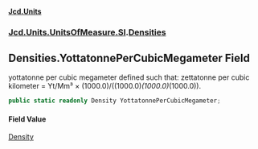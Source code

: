 #### [Jcd.Units](index.md 'index')
### [Jcd.Units.UnitsOfMeasure.SI](Jcd.Units.UnitsOfMeasure.SI.md 'Jcd.Units.UnitsOfMeasure.SI').[Densities](Densities.md 'Jcd.Units.UnitsOfMeasure.SI.Densities')

## Densities.YottatonnePerCubicMegameter Field

yottatonne per cubic megameter defined such that: zettatonne per cubic kilometer = Yt/Mm³ × (1000.0)/((1000.0)*(1000.0)*(1000.0)).

```csharp
public static readonly Density YottatonnePerCubicMegameter;
```

#### Field Value
[Density](Density.md 'Jcd.Units.UnitTypes.Density')